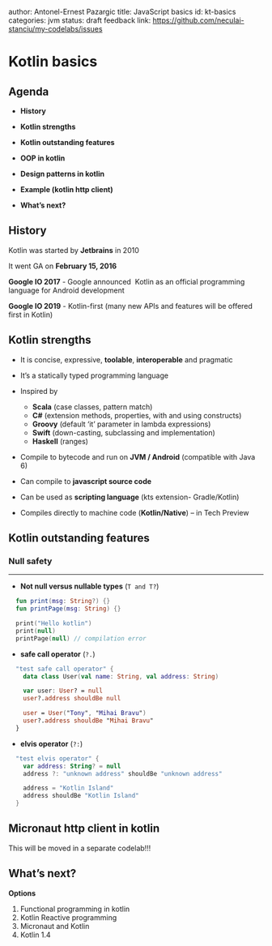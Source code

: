 author: Antonel-Ernest Pazargic
title: JavaScript basics
id: kt-basics
categories: jvm
status: draft
feedback link: https://github.com/neculai-stanciu/my-codelabs/issues

# Kotlin basics

## Agenda

* **History**

* **Kotlin strengths**

* **Kotlin outstanding features**

* **OOP in kotlin**

* **Design patterns in kotlin**

* **Example (kotlin http client)**

* **What’s next?**

## History

Kotlin was started by **Jetbrains** in 2010

It went GA on **February 15, 2016**

**Google IO 2017** - Google announced  Kotlin as an official programming language for Android development

**Google IO 2019** - Kotlin-first (many new APIs and features will be offered first in Kotlin)

## Kotlin strengths

* It is concise, expressive, **toolable**, **interoperable** and pragmatic

* It’s a statically typed programming language

* Inspired by
  * **Scala** (case classes, pattern match)
  * **C#** (extension methods, properties, with and using constructs)
  * **Groovy** (default ‘it’ parameter in lambda expressions)
  * **Swift** (down-casting, subclassing and implementation)
  * **Haskell** (ranges)

* Compile to bytecode and run on **JVM / Android** (compatible with Java 6)

* Can compile to **javascript source code**

* Can be used as **scripting language** (kts extension- Gradle/Kotlin)

* Compiles directly to machine code (**Kotlin/Native**) – in Tech Preview

## Kotlin outstanding features

### **Null safety**
---

* **Not null versus nullable types** (`T and T?`)

```kotlin
  fun print(msg: String?) {}
  fun printPage(msg: String) {}

  print("Hello kotlin")
  print(null)
  printPage(null) // compilation error
```

* **safe call operator** (`?.`)

```kotlin
  "test safe call operator" {
    data class User(val name: String, val address: String)

    var user: User? = null
    user?.address shouldBe null

    user = User("Tony", "Mihai Bravu")
    user?.address shouldBe "Mihai Bravu"
  }
```

* **elvis operator** (`?:`)

```kotlin
  "test elvis operator" {
    var address: String? = null
    address ?: "unknown address" shouldBe "unknown address"

    address = "Kotlin Island"
    address shouldBe "Kotlin Island"
  }
```

## Micronaut http client in kotlin

This will be moved in a separate codelab!!!

## What’s next?

**Options**

  1. Functional programming in kotlin
  2. Kotlin Reactive programming
  3. Micronaut and Kotlin
  4. Kotlin 1.4
